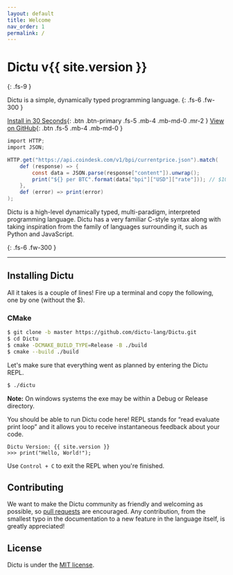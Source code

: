 ```yaml
---
layout: default
title: Welcome
nav_order: 1
permalink: /
---
```


# Dictu v{{ site.version }}
{: .fs-9 }

Dictu is a simple, dynamically typed programming language.
{: .fs-6 .fw-300 }

[Install in 30 Seconds](#installing-dictu){: .btn .btn-primary .fs-5 .mb-4 .mb-md-0 .mr-2 } [View on GitHub](https://github.com/dictu-lang/Dictu){: .btn .fs-5 .mb-4 .mb-md-0 }

```cs
import HTTP;
import JSON;

HTTP.get("https://api.coindesk.com/v1/bpi/currentprice.json").match(
    def (response) => {
        const data = JSON.parse(response["content"]).unwrap();
        print("${} per BTC".format(data["bpi"]["USD"]["rate"])); // $10,577.70 per BTC
    },
    def (error) => print(error)
);
```

Dictu is a high-level dynamically typed, multi-paradigm, interpreted programming language. Dictu has a very familiar
C-style syntax along with taking inspiration from the family of languages surrounding it, such as Python and JavaScript.

{: .fs-6 .fw-300 }

---

## Installing Dictu
All it takes is a couple of lines! Fire up a terminal and copy the following, one by one (without the $).

### CMake

```bash
$ git clone -b master https://github.com/dictu-lang/Dictu.git
$ cd Dictu
$ cmake -DCMAKE_BUILD_TYPE=Release -B ./build 
$ cmake --build ./build
```

Let's make sure that everything went as planned by entering the Dictu REPL.

```bash
$ ./dictu
```

**Note:** On windows systems the exe may be within a Debug or Release directory. 

You should be able to run Dictu code here! REPL stands for “read evaluate print loop” and it allows you to receive instantaneous feedback about your code.

```
Dictu Version: {{ site.version }}
>>> print("Hello, World!");
```

Use `Control + C` to exit the REPL when you're finished.

## Contributing
We want to make the Dictu community as friendly and welcoming as possible, so [pull requests](https://github.com/dictu-lang/Dictu/pulls) are encouraged. Any contribution, from the smallest typo in the documentation to a new feature in the language itself, is greatly appreciated!

## License
Dictu is under the [MIT license](https://github.com/dictu-lang/Dictu/blob/master/LICENSE).